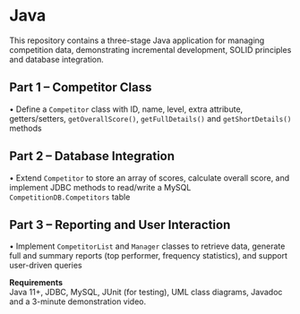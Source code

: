 # Java

This repository contains a three-stage Java application for managing competition data, demonstrating incremental development, SOLID principles and database integration.

## Part 1 – Competitor Class  
• Define a `Competitor` class with ID, name, level, extra attribute, getters/setters, `getOverallScore()`, `getFullDetails()` and `getShortDetails()` methods  

## Part 2 – Database Integration  
• Extend `Competitor` to store an array of scores, calculate overall score, and implement JDBC methods to read/write a MySQL `CompetitionDB.Competitors` table  

## Part 3 – Reporting and User Interaction  
• Implement `CompetitorList` and `Manager` classes to retrieve data, generate full and summary reports (top performer, frequency statistics), and support user-driven queries  

**Requirements**  
Java 11+, JDBC, MySQL, JUnit (for testing), UML class diagrams, Javadoc and a 3-minute demonstration video.  
